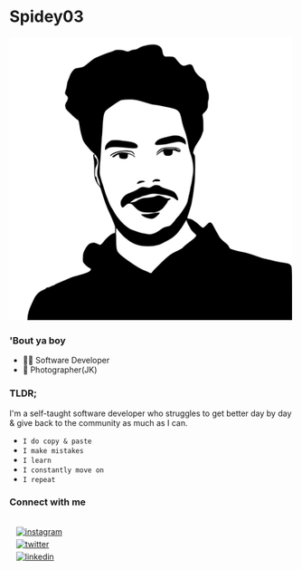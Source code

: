 # Spidey03

<img alt="profile picture" height="500px" src="images\spidey03.svg"/>

### 'Bout ya boy

- :man_technologist: Software Developer
- 📸 Photographer(JK)

### TLDR;

I'm a self-taught software developer who struggles to get better
day by day & give back to the community as much as I can.

- `I do copy & paste`
- `I make mistakes`
- `I learn`
- `I constantly move on`
- `I repeat`
### Connect with me

<div>
    &nbsp;&nbsp;
    <br/>
    &nbsp;&nbsp; <a href="http://instagram.com/navinn_ku " target="_blank">
        <img src="https://img.shields.io/badge/instagram-%2324292e.svg?&style=for-the-badge&logo=instagram&logoColor=white" alt="instagram" style="margin-bottom: 5px;"/>
    </a>
    <br/>
    &nbsp;&nbsp; <a href="https://twitter.com/iM_Nvnkumar" target="_blank">
        <img src="https://img.shields.io/badge/twitter-%2324292e.svg?&style=for-the-badge&logo=twitter&logoColor=white" alt="twitter" style="margin-bottom: 5px;"/>
    </a>
    <br/>
    &nbsp;&nbsp; <a href="https://www.linkedin.com/in/naveen0003" target="_blank">
        <img src="https://img.shields.io/badge/linkedin-%2324292e.svg?&style=for-the-badge&logo=linkedin&logoColor=white" alt="linkedin" style="margin-bottom: 5px;"/>
    </a>
    <br/>
</div>
 